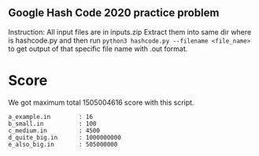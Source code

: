 ## Google Hash Code 2020 practice problem

Instruction:
All input files are in inputs.zip
Extract them into same dir where is hashcode.py and then run `python3 hashcode.py --filename <file_name>` to get output of that specific file name with .out format.

# Score

We got maximum total 1505004616 score with this script.

    a_example.in        : 16
    b_small.in          : 100
    c_medium.in         : 4500
    d_quite_big.in      : 1000000000
    e_also_big.in       : 505000000
